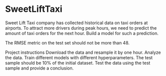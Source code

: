 # SweetLiftTaxi

Sweet Lift Taxi company has collected historical data on taxi orders at airports. To attract more drivers during peak hours, we need to predict the amount of taxi orders for the next hour. Build a model for such a prediction.

The RMSE metric on the test set should not be more than 48.

Project instructions
Download the data and resample it by one hour.
Analyze the data.
Train different models with different hyperparameters. The test sample should be 10% of the initial dataset.
Test the data using the test sample and provide a conclusion.
